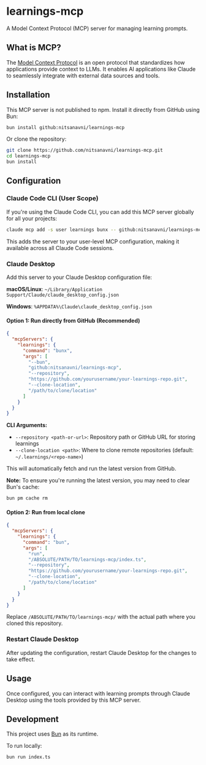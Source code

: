 # learnings-mcp

A Model Context Protocol (MCP) server for managing learning prompts.

## What is MCP?

The [Model Context Protocol](https://modelcontextprotocol.io) is an open protocol that standardizes how applications provide context to LLMs. It enables AI applications like Claude to seamlessly integrate with external data sources and tools.

## Installation

This MCP server is not published to npm. Install it directly from GitHub using Bun:

```bash
bun install github:nitsanavni/learnings-mcp
```

Or clone the repository:

```bash
git clone https://github.com/nitsanavni/learnings-mcp.git
cd learnings-mcp
bun install
```

## Configuration

### Claude Code CLI (User Scope)

If you're using the Claude Code CLI, you can add this MCP server globally for all your projects:

```bash
claude mcp add -s user learnings bunx -- github:nitsanavni/learnings-mcp --repository https://github.com/yourusername/your-learnings-repo.git --clone-location ~/.learnings/learnings
```

This adds the server to your user-level MCP configuration, making it available across all Claude Code sessions.

### Claude Desktop

Add this server to your Claude Desktop configuration file:

**macOS/Linux**: `~/Library/Application Support/Claude/claude_desktop_config.json`

**Windows**: `%APPDATA%\Claude\claude_desktop_config.json`

#### Option 1: Run directly from GitHub (Recommended)

```json
{
  "mcpServers": {
    "learnings": {
      "command": "bunx",
      "args": [
        "--bun",
        "github:nitsanavni/learnings-mcp",
        "--repository",
        "https://github.com/yourusername/your-learnings-repo.git",
        "--clone-location",
        "/path/to/clone/location"
      ]
    }
  }
}
```

**CLI Arguments:**
- `--repository <path-or-url>`: Repository path or GitHub URL for storing learnings
- `--clone-location <path>`: Where to clone remote repositories (default: `~/.learnings/<repo-name>`)

This will automatically fetch and run the latest version from GitHub.

**Note:** To ensure you're running the latest version, you may need to clear Bun's cache:

```bash
bun pm cache rm
```

#### Option 2: Run from local clone

```json
{
  "mcpServers": {
    "learnings": {
      "command": "bun",
      "args": [
        "run",
        "/ABSOLUTE/PATH/TO/learnings-mcp/index.ts",
        "--repository",
        "https://github.com/yourusername/your-learnings-repo.git",
        "--clone-location",
        "/path/to/clone/location"
      ]
    }
  }
}
```

Replace `/ABSOLUTE/PATH/TO/learnings-mcp/` with the actual path where you cloned this repository.

### Restart Claude Desktop

After updating the configuration, restart Claude Desktop for the changes to take effect.

## Usage

Once configured, you can interact with learning prompts through Claude Desktop using the tools provided by this MCP server.

## Development

This project uses [Bun](https://bun.com) as its runtime.

To run locally:

```bash
bun run index.ts
```
